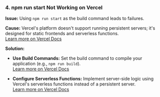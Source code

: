 ### 4. **npm run start Not Working on Vercel**

**Issue:** Using `npm run start` as the build command leads to failures.

**Cause:** Vercel's platform doesn't support running persistent servers; it's designed for static frontends and serverless functions.  
  [Learn more on Vercel Docs](https://vercel.com/docs/deployments/troubleshoot-a-build?utm_source=chatgpt.com)

**Solution:**

- **Use Build Commands:** Set the build command to compile your application (e.g., `npm run build`).  
  [Learn more on Vercel Docs](https://vercel.com/docs/deployments/troubleshoot-a-build?utm_source=chatgpt.com)

- **Configure Serverless Functions:** Implement server-side logic using Vercel's serverless functions instead of a persistent server.  
  [Learn more on Vercel Docs](https://vercel.com/docs/deployments/troubleshoot-a-build?utm_source=chatgpt.com)
